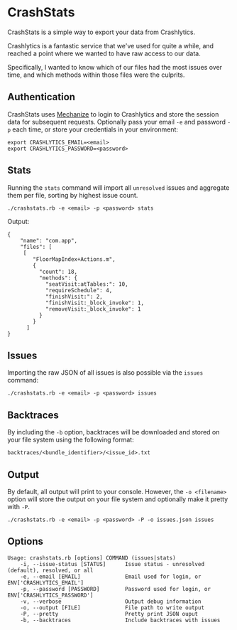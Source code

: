 CrashStats
==========

CrashStats is a simple way to export your data from Crashlytics. 

Crashlytics is a fantastic service that we've used for quite a while, and reached a point where we wanted to have raw access to our data. 

Specifically, I wanted to know which of our files had the most issues over time, and which methods within those files were the culprits. 

Authentication
--------------
CrashStats uses [Mechanize](https://github.com/sparklemotion/mechanize) to login to Crashlytics and store the session data for subsequent requests. Optionally pass your email `-e` and password `-p` each time, or store your credentials in your environment:
````
export CRASHLYTICS_EMAIL=<email>
export CRASHLYTICS_PASSWORD=<password>
````


Stats
-----
Running the `stats` command will import all `unresolved` issues and aggregate them per file, sorting by highest issue count. 

````
./crashstats.rb -e <email> -p <password> stats
````

Output:
````
{
    "name": "com.app",
    "files": [
     [
        "FloorMapIndex+Actions.m",
        {
          "count": 18,
          "methods": {
            "seatVisit:atTables:": 10,
            "requireSchedule": 4,
            "finishVisit:": 2,
            "finishVisit:_block_invoke": 1,
            "removeVisit:_block_invoke": 1
          }
        }
      ]
}
````

Issues
------
Importing the raw JSON of all issues is also possible via the `issues` command:
````
./crashstats.rb -e <email> -p <password> issues
````

Backtraces
----------
By including the `-b` option, backtraces will be downloaded and stored on your file system using the following format:

````
backtraces/<bundle_identifier>/<issue_id>.txt
````

Output
------
By default, all output will print to your console. However, the `-o <filename>` option will store the output on your file system and optionally make it pretty with `-P`. 

````
./crashstats.rb -e <email> -p <password> -P -o issues.json issues
````


Options
------
````
Usage: crashstats.rb [options] COMMAND (issues|stats)
    -i, --issue-status [STATUS]      Issue status - unresolved (default), resolved, or all
    -e, --email [EMAIL]              Email used for login, or ENV['CRASHLYTICS_EMAIL']
    -p, --password [PASSWORD]        Password used for login, or ENV['CRASHLYTICS_PASSWORD']
    -v, --verbose                    Output debug information
    -o, --output [FILE]              File path to write output
    -P, --pretty                     Pretty print JSON ouput
    -b, --backtraces                 Include backtraces with issues
````

